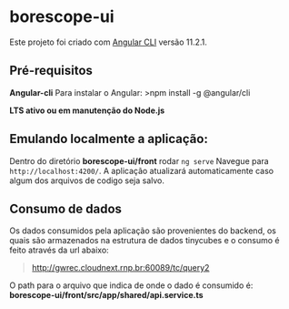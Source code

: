 # borescope-ui

Este projeto foi criado com [Angular CLI](https://github.com/angular/angular-cli) versão 11.2.1.

## Pré-requisitos

**Angular-cli**
  Para instalar o Angular:
    >npm install -g @angular/cli
  
**LTS ativo ou em manutenção do Node.js**

## Emulando localmente a aplicação:

Dentro do diretório **borescope-ui/front** rodar `ng serve` 
Navegue para `http://localhost:4200/`. 
A aplicação atualizará automaticamente caso algum dos arquivos de codigo seja salvo.

## Consumo de dados

Os dados consumidos pela aplicação são provenientes do backend, os quais são armazenados na estrutura de dados tinycubes e o consumo é feito através da url abaixo:

>http://gwrec.cloudnext.rnp.br:60089/tc/query2

O path para o arquivo que indica de onde o dado é consumido é:
**borescope-ui/front/src/app/shared/api.service.ts**

